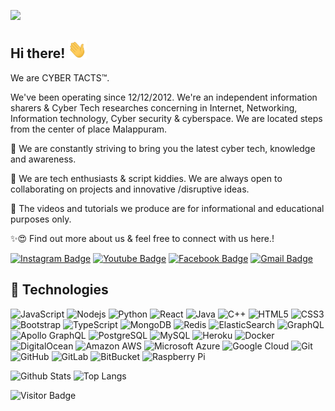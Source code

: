 <p align="left corner">
<a href="#"><img src="https://github-readme-stats.vercel.app/api?username=cybertacts&theme=yeblu&show_icons=true)"></a>
</p>

<!--
**cybertacts/cybertacts** is a  _special_  repository because its `README.md` (this file) appears on your GitHub profile.

Here are some ideas to get you started:

-  I’m currently working on ...
-  I’m currently learning ...
-  I’m looking to collaborate on ...
-  I’m looking for help with ...
-  Ask me about ...
-  How to reach me: ...
-  Pronouns: ...
-  Fun fact: ...
-->


## Hi there! <img src="https://raw.githubusercontent.com/cybertacts/cybertacts/main/wave.gif" width="30px">

We are CYBER TACTS™.

We've been operating since 12/12/2012. We're an independent information sharers & Cyber Tech researches concerning in Internet, Networking, Information technology, Cyber security & cyberspace. We are located steps from the center of place Malappuram.

🔸 We are constantly striving to bring you the latest cyber tech, knowledge and awareness.

🔸 We are tech enthusiasts & script kiddies. We are always open to collaborating on projects and innovative /disruptive ideas.

🔸 The videos and tutorials we produce are for informational and educational purposes only. 

✨😍 Find out more about us & feel free to connect with us here.!



[![Instagram Badge](https://img.shields.io/badge/-cybertacts-purple?style=flat-square&logo=instagram&logoColor=white&link=https://www.instagram.com/cybertacts/)](https://www.instagram.com/cybertacts)
[![Youtube Badge](https://img.shields.io/badge/-cybertacts-darkred?style=flat-square&logo=youtube&logoColor=white&link=https://www.youtube.com/channel/UCS40hlV5jz-yQfazRrTXcWA)](https://www.youtube.com/channel/UCS40hlV5jz-yQfazRrTXcWA)
[![Facebook Badge](https://img.shields.io/badge/-cybertacts-blue?style=flat-square&logo=facebook&logoColor=white&link=https://www.facebook.com/cybertacts/)](https://www.facebook.com/cybertacts)
[![Gmail Badge](https://img.shields.io/badge/-blog.cybertacts@gmail.com-c14438?style=flat-square&logo=Gmail&logoColor=white&link=mailto:blog.cybertacts@gmail.com)](mailto:blog.cybertacts@gmail.com)

## 💫 Technologies

![JavaScript](https://img.shields.io/badge/-JavaScript-black?style=flat-square&logo=javascript)
![Nodejs](https://img.shields.io/badge/-Nodejs-black?style=flat-square&logo=Node.js)
![Python](https://img.shields.io/badge/-Python-black?style=flat-square&logo=Python)
![React](https://img.shields.io/badge/-React-black?style=flat-square&logo=react)
![Java](https://img.shields.io/badge/-java-E34A86?style=flat-square&logo=java)
![C++](https://img.shields.io/badge/-C++-00599C?style=flat-square&logo=c)
![HTML5](https://img.shields.io/badge/-HTML5-E34F26?style=flat-square&logo=html5&logoColor=white)
![CSS3](https://img.shields.io/badge/-CSS3-1572B6?style=flat-square&logo=css3)
![Bootstrap](https://img.shields.io/badge/-Bootstrap-563D7C?style=flat-square&logo=bootstrap)
![TypeScript](https://img.shields.io/badge/-TypeScript-007ACC?style=flat-square&logo=typescript)
![MongoDB](https://img.shields.io/badge/-MongoDB-black?style=flat-square&logo=mongodb)
![Redis](https://img.shields.io/badge/-Redis-black?style=flat-square&logo=Redis)
![ElasticSearch](https://img.shields.io/badge/-ElasticSearch-005571?style=flat-square&logo=elasticsearch)
![GraphQL](https://img.shields.io/badge/-GraphQL-E10098?style=flat-square&logo=graphql)
![Apollo GraphQL](https://img.shields.io/badge/-Apollo%20GraphQL-311C87?style=flat-square&logo=apollo-graphql)
![PostgreSQL](https://img.shields.io/badge/-PostgreSQL-336791?style=flat-square&logo=postgresql)
![MySQL](https://img.shields.io/badge/-MySQL-black?style=flat-square&logo=mysql)
![Heroku](https://img.shields.io/badge/-Heroku-430098?style=flat-square&logo=heroku)
![Docker](https://img.shields.io/badge/-Docker-black?style=flat-square&logo=docker)
![DigitalOcean](https://img.shields.io/badge/-Digital%20Ocean-darkblue?style=flat-square&logo=digitalocean)
![Amazon AWS](https://img.shields.io/badge/Amazon%20AWS-232F3E?style=flat-square&logo=amazon-aws)
![Microsoft Azure](https://img.shields.io/badge/Microsoft%20Azure-232F7E?style=flat-square&logo=microsoft-azure)
![Google Cloud](https://img.shields.io/badge/Google%20Cloud-black?style=flat-square&logo=google-cloud)
![Git](https://img.shields.io/badge/-Git-black?style=flat-square&logo=git)
![GitHub](https://img.shields.io/badge/-GitHub-181717?style=flat-square&logo=github)
![GitLab](https://img.shields.io/badge/-GitLab-FCA121?style=flat-square&logo=gitlab)
![BitBucket](https://img.shields.io/badge/-BitBucket-darkblue?style=flat-square&logo=bitbucket)
![Raspberry Pi](https://img.shields.io/badge/-Raspberry%20Pi-C51A4A?style=flat-square&logo=Raspberry-Pi)

![Github Stats](https://github-readme-stats.vercel.app/api?username=cybertacts&count_public=true&show_icons=true&include_all_commits=true)
![Top Langs](https://github-readme-stats.vercel.app/api/top-langs/?username=cybertacts&hide=TeX&layout=compact)

![Visitor Badge](https://visitor-badge.laobi.icu/badge?page_id=cybertacts)

